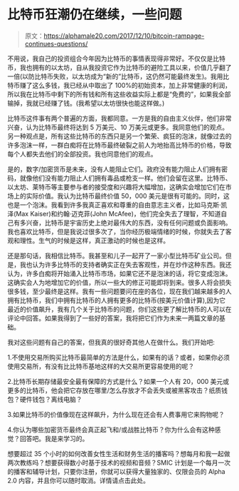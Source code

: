 # 比特币狂潮仍在继续，一些问题

> 原文：<https://alphamale20.com/2017/12/10/bitcoin-rampage-continues-questions/>

不用说，我自己的投资组合今年因为比特币的事情表现得非常好。不仅仅是比特币，我也拥有的以太坊，自从我投资它作为比特币的避险工具以来，价值几乎翻了一倍(以防比特币失败，以太坊成为“新的”比特币，这仍然可能最终发生)。我用比特币赚了这么多钱，我已经从中取出了 100%的初始资本，加上非常健康的利润，所以我在比特币中剩下的所有钱和所有这些收益实际上都是“免费的”，如果我全部输掉，我就已经赚了钱。(我希望以太坊很快也能这样做。)

比特币这件事有两个普遍的方面，我都同意。一方是我的自由主义伙伴，他们非常兴奋，认为比特币最终将达到 5 万美元、10 万美元或更多。我同意他们的观点。另一种观点是，所有这些比特币的东西只是另一个繁荣、疯狂的泡沫，就像过去的许多泡沫一样，一群白痴将在比特币最终破裂之前人为地抬高比特币的价格，导致每个人都失去他们的全部投资。我也同意他们的观点。

是的，数字/加密货币是未来，没有人能阻止它们。政府没有能力阻止人们拥有密码，就像他们没有能力阻止人们拥有毒品或枪支一样。他们会留在这里。比特币、以太坊、莱特币等主要参与者的接受度和兴趣将大幅增加，这确实会增加它们在市场上的实际价值。我认为比特币最终价值 50，000 美元是很有可能的。同时，这也是一个泡沫。我看到许多我真正喜欢和尊重的自由意志主义者，比如马克斯·凯泽(Max Kaiser)和约翰·迈克菲(John McAfee)，他们完全失去了理智，不知道自己有多兴奋，比特币是宇宙历史上绝对最伟大的东西，没有任何问题或负面影响。我也喜欢比特币，但是我说过很多次了，当你经历极端情绪的时候，你就失去了客观和理性。生气的时候是这样，真正激动的时候也是这样。

还是那句话，我相信比特币。我甚至和儿子一起开了一家小型比特币矿业公司。但是，我也认为许多比特币的支持者确实正在失去客观性，并在炒作这种东西。我还认为，许多白痴将开始涌入比特币市场，如果它还不是泡沫的话，将它变成泡沫。这确实会人为地增加它的价值，所以一些大的修正可能即将到来。很多人将会损失很多钱，至少最终是这样。我有一些问题要问在座的各位，现在我们越来越多的人拥有比特币，我们中拥有比特币的人拥有更多的比特币(按美元价值计算),因为它最近的价值飙升，我有几个关于比特币的问题，你们这些更了解比特币的人可以在评论中回答。如果我得到了一些好的答案，我将把它们作为未来一两篇文章的基础。

我对这些问题有自己的答案，但我真的很好奇其他人在做什么。我们开始吧:

1.不使用交易所购买比特币最简单的方法是什么，如果有的话？或者，如果你必须使用交易所，有没有比比特币基地这样的大交易所更容易使用的呢？

2.比特币长期存储最安全最有保障的方式是什么？如果一个人有 20，000 美元或更多的比特币，他会把它存放在哪里/怎么存放才不会丢失或被黑客攻击？纸质钱包？硬件钱包？离线电脑？

3.如果比特币的价值像现在这样飙升，为什么现在还会有人费事用它来购物呢？

4.你认为哪些加密货币最终会真正起飞和/或战胜比特币？你为什么会有这种感觉？回答吧。我是来学习的。

想要超过 35 个小时的如何改善女性生活和财务生活的播客吗？想每月和我一起做两次教练吗？想要获得数小时基于技术的视频和音频？SMIC 计划是一个每月一次的播客和辅导计划，只要你注册，你就可以获得大量独家的、仅限会员的 Alpha 2.0 内容，并且你可以随时取消。详情请点击此处。